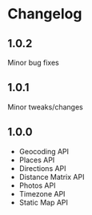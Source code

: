 # Changelog

## 1.0.2

Minor bug fixes

## 1.0.1

Minor tweaks/changes

## 1.0.0

- Geocoding API
- Places API
- Directions API
- Distance Matrix API
- Photos API
- Timezone API
- Static Map API
